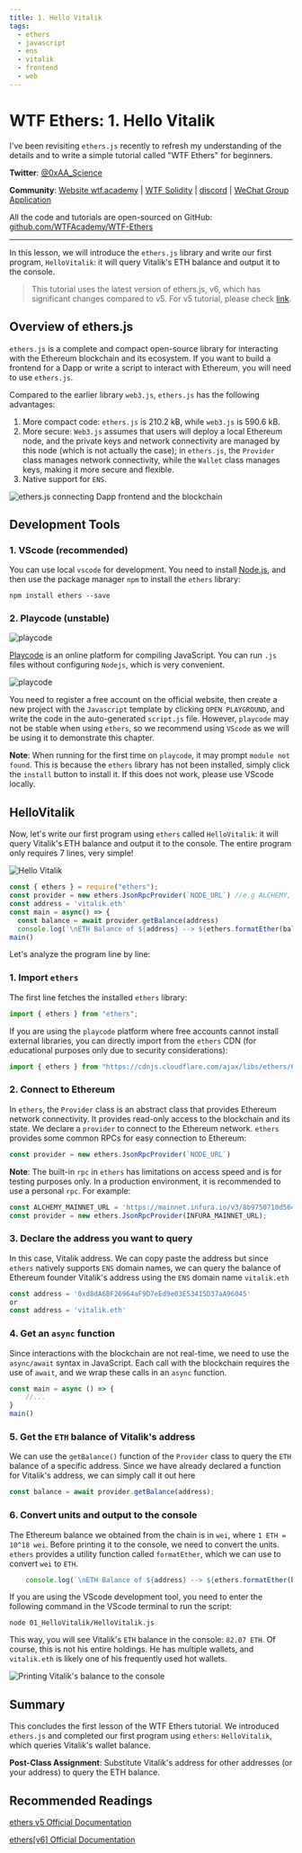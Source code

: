 ```yaml
---
title: 1. Hello Vitalik
tags:
  - ethers
  - javascript
  - ens
  - vitalik
  - frontend
  - web
---
```


# WTF Ethers: 1. Hello Vitalik

I've been revisiting `ethers.js` recently to refresh my understanding of the details and to write a simple tutorial called "WTF Ethers" for beginners.

**Twitter**: [@0xAA_Science](https://twitter.com/0xAA_Science)

**Community**: [Website wtf.academy](https://wtf.academy) | [WTF Solidity](https://github.com/AmazingAng/WTFSolidity) | [discord](https://discord.gg/5akcruXrsk) | [WeChat Group Application](https://docs.google.com/forms/d/e/1FAIpQLSe4KGT8Sh6sJ7hedQRuIYirOoZK_85miz3dw7vA1-YjodgJ-A/viewform?usp=sf_link)

All the code and tutorials are open-sourced on GitHub: [github.com/WTFAcademy/WTF-Ethers](https://github.com/WTFAcademy/WTF-Ethers)

-----

In this lesson, we will introduce the `ethers.js` library and write our first program, `HelloVitalik`: it will query Vitalik's ETH balance and output it to the console.

> This tutorial uses the latest version of ethers.js, v6, which has significant changes compared to v5. For v5 tutorial, please check [link](https://github.com/WTFAcademy/WTF-Ethers/tree/wtf-ethers-v5).

## Overview of ethers.js

`ethers.js` is a complete and compact open-source library for interacting with the Ethereum blockchain and its ecosystem. If you want to build a frontend for a Dapp or write a script to interact with Ethereum, you will need to use `ethers.js`.

Compared to the earlier library `web3.js`, `ethers.js` has the following advantages:

1. More compact code: `ethers.js` is 210.2 kB, while `web3.js` is 590.6 kB.
2. More secure: `Web3.js` assumes that users will deploy a local Ethereum node, and the private keys and network connectivity are managed by this node (which is not actually the case); in `ethers.js`, the `Provider` class manages network connectivity, while the `Wallet` class manages keys, making it more secure and flexible.
3. Native support for `ENS`.

![ethers.js connecting Dapp frontend and the blockchain](./img/1-1.png)

## Development Tools

### 1. VScode (recommended)

You can use local `vscode` for development. You need to install [Node.js](https://nodejs.org/en/download/), and then use the package manager `npm` to install the `ethers` library:

```shell
npm install ethers --save
```

### 2. Playcode (unstable)

![playcode](./img/1-2.png)

[Playcode](https://playcode.io/) is an online platform for compiling JavaScript. You can run `.js` files without configuring `Nodejs`, which is very convenient.

![playcode](./img/1-3.png)

You need to register a free account on the official website, then create a new project with the `Javascript` template by clicking `OPEN PLAYGROUND`, and write the code in the auto-generated `script.js` file. However, `playcode` may not be stable when using `ethers`, so we recommend using `VScode` as we will be using it to demonstrate this chapter. 

**Note**: When running for the first time on `playcode`, it may prompt `module not found`. This is because the `ethers` library has not been installed, simply click the `install` button to install it. If this does not work, please use VScode locally.

## HelloVitalik

Now, let's write our first program using `ethers` called `HelloVitalik`: it will query Vitalik's ETH balance and output it to the console. The entire program only requires 7 lines, very simple!

![Hello Vitalik](./img/1-4.png)

```javascript
const { ethers } = require("ethers");
const provider = new ethers.JsonRpcProvider(`NODE_URL`) //e.g ALCHEMY, INFURA
const address = 'vitalik.eth'
const main = async() => {
  const balance = await provider.getBalance(address)
  console.log(`\nETH Balance of ${address} --> ${ethers.formatEther(balance)} ETH\n`)}
main()
```

Let's analyze the program line by line:

### 1. Import `ethers`

The first line fetches the installed `ethers` library:
```javascript
import { ethers } from "ethers";
```
If you are using the `playcode` platform where free accounts cannot install external libraries, you can directly import from the `ethers` CDN (for educational purposes only due to security considerations):
```javascript
import { ethers } from "https://cdnjs.cloudflare.com/ajax/libs/ethers/6.2.3/ethers.js";
```

### 2. Connect to Ethereum

In `ethers`, the `Provider` class is an abstract class that provides Ethereum network connectivity. It provides read-only access to the blockchain and its state. We declare a `provider` to connect to the Ethereum network. `ethers` provides some common RPCs for easy connection to Ethereum:

```javascript
const provider = new ethers.JsonRpcProvider(`NODE_URL`)
```

**Note**: The built-in `rpc` in `ethers` has limitations on access speed and is for testing purposes only. In a production environment, it is recommended to use a personal `rpc`. For example:

```js
const ALCHEMY_MAINNET_URL = 'https://mainnet.infura.io/v3/8b9750710d56460d940aeff47967c4ba'; //you have to sign up on ALCHEMY or INFURA to get this
const provider = new ethers.JsonRpcProvider(INFURA_MAINNET_URL);
```

### 3. Declare the address you want to query

In this case, Vitalik address. We can copy paste the address but since `ethers` natively supports `ENS` domain names, we can query the balance of Ethereum founder Vitalik's address using the `ENS` domain name `vitalik.eth`

```javascript
const address = '0xd8dA6BF26964aF9D7eEd9e03E53415D37aA96045'
or
const address = 'vitalik.eth'
```

### 4. Get an `async` function 

Since interactions with the blockchain are not real-time, we need to use the `async/await` syntax in JavaScript. Each call with the blockchain requires the use of `await`, and we wrap these calls in an `async` function.
```javascript
const main = async () => {
    //...
}
main()
```

### 5. Get the `ETH` balance of Vitalik's address

We can use the `getBalance()` function of the `Provider` class to query the `ETH` balance of a specific address. Since we have already declared a function for Vitalik's address, we can simply call it out here

```javascript
const balance = await provider.getBalance(address);
```

### 6. Convert units and output to the console

The Ethereum balance we obtained from the chain is in `wei`, where `1 ETH = 10^18 wei`. Before printing it to the console, we need to convert the units. `ethers` provides a utility function called `formatEther`, which we can use to convert `wei` to `ETH`.

```javascript
    console.log(`\nETH Balance of ${address} --> ${ethers.formatEther(balance)} ETH\n`)}
```

If you are using the VScode development tool, you need to enter the following command in the VScode terminal to run the script:
```shell
node 01_HelloVitalik/HelloVitalik.js
```
This way, you will see Vitalik's `ETH` balance in the console: `82.07 ETH`. Of course, this is not his entire holdings. He has multiple wallets, and `vitalik.eth` is likely one of his frequently used hot wallets.

![Printing Vitalik's balance to the console](./img/1-5.png)


## Summary

This concludes the first lesson of the WTF Ethers tutorial. We introduced `ethers.js` and completed our first program using `ethers`: `HelloVitalik`, which queries Vitalik's wallet balance.

**Post-Class Assignment**: Substitute Vitalik's address for other addresses (or your address) to query the ETH balance. 

## Recommended Readings

[ethers v5 Official Documentation](https://docs.ethers.io/v5/)

[ethers[v6] Official Documentation](https://docs.ethers.io/v6/)
